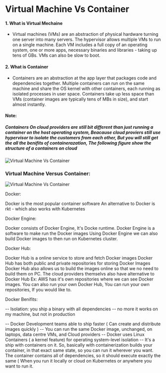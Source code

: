 # Virtual Machine Vs Container

#### 1. What is Virtual Mechaine

* Virtual machines (VMs) are an abstraction of physical hardware turning one server into many servers. The hypervisor allows multiple VMs to run on a single machine. Each VM includes a full copy of an operating system, one or more apps, necessary binaries and libraries - taking up tens of GBs. VMs can also be slow to boot.


#### 2. What is Container

* Containers are an abstraction at the app layer that packages code and dependencies together. Multiple containers can run on the same machine and share the OS kernel with other containers, each running as isolated processes in user space. Containers take up less space than VMs (container images are typically tens of MBs in size), and start almost instantly.

#### Note:
##### Containers On cloud providers are still bit different than just running a container on the host operating system, Beacause cloud proviers still use hypervisor to isolate the customers from each other, But you will still get the all the benifits of containerazation, The following figure show the structure of a containers on cloud

![Virtual Machine Vs Container](https://i.imgur.com/vV2H20Z.png)

### Virtual Machine Versus Container:

![Virtual Machine Vs Container](http://cdn.ttgtmedia.com/rms/onlineImages/windows_server-virtual_machines_vs_containers.png)

Docker:

Docker is the most popular container software 
An alternative to Docker is rkt - which also works with Kubernetes

Docker Engine:

Docker consists of Docker Engine, It's Docke runtime.
Docker Engine is a software to make run the Docker images
Using Docker Engine we can also build Docker images to then run on Kubernetes cluster.

Docker Hub:

Docker Hub is a online service to store and fetch Docker images
Docker Hub has both public and private repositories for storing Docker Images
Docker Hub also allows us to build the images online so that we no need to build them on PC.
The cloud providers themselvs also have alternative to Docker Hub Ex: AWS has it's own repositories where we can see Docker images.
You can also run your own Docker Hub, You can run your own repositories, If you would like to.

Docker Benifits:

-- Isolation: you ship a binary with all dependencies 
    -- no more it works on my machine, but not in production
    
-- Docker Development teams able to ship faster ( Can create and distribute images quickly )
-- You can run the same Docker image, unchanged, on laptops, data centre VMs, and Cloud providers 
-- Docker uses Linux Containers ( a kernel feature) for operating system-level isolation
-- It's a ship with containers on it. So, basically with containerization builds your container, in that exact same state, so you can run it wherever you want. The container contains all of dependencies, so it should execute exactly the same ( When you run it locally or cloud on Kubernetes or anywhere you want to run it.



